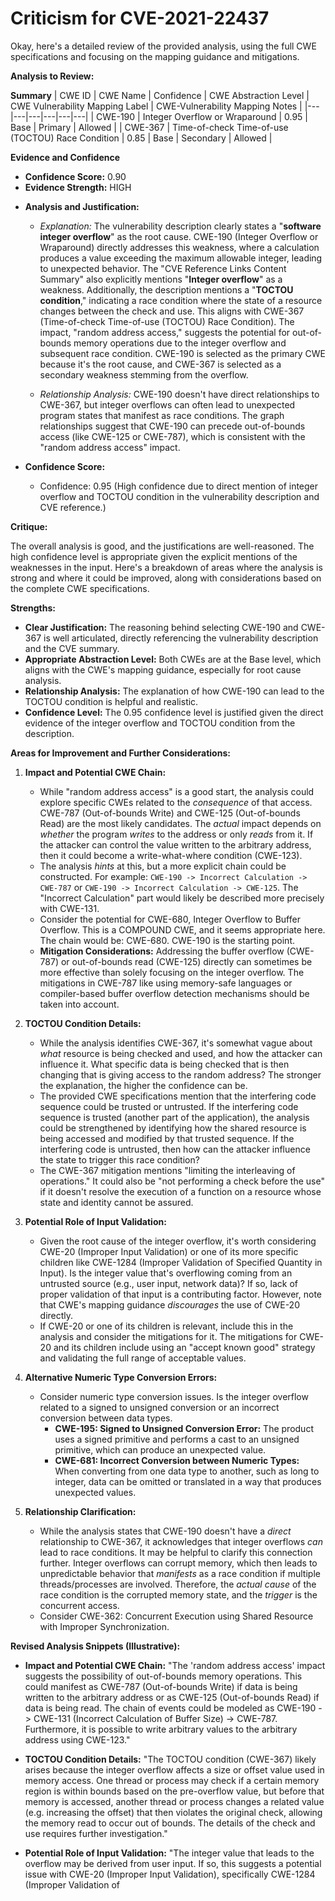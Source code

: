# Criticism for CVE-2021-22437

Okay, here's a detailed review of the provided analysis, using the full CWE specifications and focusing on the mapping guidance and mitigations.

**Analysis to Review:**

**Summary**
| CWE ID | CWE Name | Confidence | CWE Abstraction Level | CWE Vulnerability Mapping Label | CWE-Vulnerability Mapping Notes |
|---|---|---|---|---|---|
| CWE-190 | Integer Overflow or Wraparound | 0.95 | Base | Primary | Allowed |
| CWE-367 | Time-of-check Time-of-use (TOCTOU) Race Condition | 0.85 | Base | Secondary | Allowed |

**Evidence and Confidence**

*   **Confidence Score:** 0.90
*   **Evidence Strength:** HIGH

- **Analysis and Justification:**
  - *Explanation:* The vulnerability description clearly states a "**software integer overflow**" as the root cause. CWE-190 (Integer Overflow or Wraparound) directly addresses this weakness, where a calculation produces a value exceeding the maximum allowable integer, leading to unexpected behavior. The "CVE Reference Links Content Summary" also explicitly mentions "**Integer overflow**" as a weakness. Additionally, the description mentions a "**TOCTOU condition**," indicating a race condition where the state of a resource changes between the check and use. This aligns with CWE-367 (Time-of-check Time-of-use (TOCTOU) Race Condition). The impact, "random address access," suggests the potential for out-of-bounds memory operations due to the integer overflow and subsequent race condition. CWE-190 is selected as the primary CWE because it's the root cause, and CWE-367 is selected as a secondary weakness stemming from the overflow.

  - *Relationship Analysis:* CWE-190 doesn't have direct relationships to CWE-367, but integer overflows can often lead to unexpected program states that manifest as race conditions. The graph relationships suggest that CWE-190 can precede out-of-bounds access (like CWE-125 or CWE-787), which is consistent with the "random address access" impact.

- **Confidence Score:**
  - Confidence: 0.95 (High confidence due to direct mention of integer overflow and TOCTOU condition in the vulnerability description and CVE reference.)

**Critique:**

The overall analysis is good, and the justifications are well-reasoned. The high confidence level is appropriate given the explicit mentions of the weaknesses in the input.  Here's a breakdown of areas where the analysis is strong and where it could be improved, along with considerations based on the complete CWE specifications.

**Strengths:**

*   **Clear Justification:** The reasoning behind selecting CWE-190 and CWE-367 is well articulated, directly referencing the vulnerability description and the CVE summary.
*   **Appropriate Abstraction Level:** Both CWEs are at the Base level, which aligns with the CWE's mapping guidance, especially for root cause analysis.
*   **Relationship Analysis:** The explanation of how CWE-190 can lead to the TOCTOU condition is helpful and realistic.
*   **Confidence Level:** The 0.95 confidence level is justified given the direct evidence of the integer overflow and TOCTOU condition from the description.

**Areas for Improvement and Further Considerations:**

1.  **Impact and Potential CWE Chain:**
    *   While "random address access" is a good start, the analysis could explore specific CWEs related to the *consequence* of that access.  CWE-787 (Out-of-bounds Write) and CWE-125 (Out-of-bounds Read) are the most likely candidates.  The *actual* impact depends on *whether* the program *writes* to the address or only *reads* from it.  If the attacker can control the value written to the arbitrary address, then it could become a write-what-where condition (CWE-123).
    *   The analysis *hints* at this, but a more explicit chain could be constructed.  For example:  `CWE-190 -> Incorrect Calculation -> CWE-787` or `CWE-190 -> Incorrect Calculation -> CWE-125`.   The "Incorrect Calculation" part would likely be described more precisely with CWE-131.
    *   Consider the potential for CWE-680, Integer Overflow to Buffer Overflow. This is a COMPOUND CWE, and it seems appropriate here.  The chain would be: CWE-680.  CWE-190 is the starting point.
    *   **Mitigation Considerations:**  Addressing the buffer overflow (CWE-787) or out-of-bounds read (CWE-125) directly can sometimes be more effective than solely focusing on the integer overflow. The mitigations in CWE-787 like using memory-safe languages or compiler-based buffer overflow detection mechanisms should be taken into account.

2.  **TOCTOU Condition Details:**
    *   While the analysis identifies CWE-367, it's somewhat vague about *what* resource is being checked and used, and how the attacker can influence it.  What specific data is being checked that is then changing that is giving access to the random address?  The stronger the explanation, the higher the confidence can be.
    *   The provided CWE specifications mention that the interfering code sequence could be trusted or untrusted. If the interfering code sequence is trusted (another part of the application), the analysis could be strengthened by identifying how the shared resource is being accessed and modified by that trusted sequence.  If the interfering code is untrusted, then how can the attacker influence the state to trigger this race condition?
    *   The CWE-367 mitigation mentions "limiting the interleaving of operations." It could also be "not performing a check before the use" if it doesn't resolve the execution of a function on a resource whose state and identity cannot be assured.

3.  **Potential Role of Input Validation:**
    *   Given the root cause of the integer overflow, it's worth considering CWE-20 (Improper Input Validation) or one of its more specific children like CWE-1284 (Improper Validation of Specified Quantity in Input). Is the integer value that's overflowing coming from an untrusted source (e.g., user input, network data)? If so, lack of proper validation of that input is a contributing factor.  However, note that CWE's mapping guidance *discourages* the use of CWE-20 directly.
    *   If CWE-20 or one of its children is relevant, include this in the analysis and consider the mitigations for it.  The mitigations for CWE-20 and its children include using an "accept known good" strategy and validating the full range of acceptable values.

4.  **Alternative Numeric Type Conversion Errors:**
    * Consider numeric type conversion issues. Is the integer overflow related to a signed to unsigned conversion or an incorrect conversion between data types.
        * **CWE-195: Signed to Unsigned Conversion Error:** The product uses a signed primitive and performs a cast to an unsigned primitive, which can produce an unexpected value.
        * **CWE-681: Incorrect Conversion between Numeric Types:** When converting from one data type to another, such as long to integer, data can be omitted or translated in a way that produces unexpected values.

5.  **Relationship Clarification:**
    *   While the analysis states that CWE-190 doesn't have a *direct* relationship to CWE-367, it acknowledges that integer overflows *can* lead to race conditions. It may be helpful to clarify this connection further. Integer overflows can corrupt memory, which then leads to unpredictable behavior that *manifests* as a race condition if multiple threads/processes are involved. Therefore, the *actual cause* of the race condition is the corrupted memory state, and the *trigger* is the concurrent access.
    *   Consider CWE-362: Concurrent Execution using Shared Resource with Improper Synchronization.

**Revised Analysis Snippets (Illustrative):**

*   **Impact and Potential CWE Chain:** "The 'random address access' impact suggests the possibility of out-of-bounds memory operations. This could manifest as CWE-787 (Out-of-bounds Write) if data is being written to the arbitrary address or as CWE-125 (Out-of-bounds Read) if data is being read. The chain of events could be modeled as CWE-190 -> CWE-131 (Incorrect Calculation of Buffer Size) -> CWE-787. Furthermore, it is possible to write arbitrary values to the arbitrary address using CWE-123."

*   **TOCTOU Condition Details:** "The TOCTOU condition (CWE-367) likely arises because the integer overflow affects a size or offset value used in memory access. One thread or process may check if a certain memory region is within bounds based on the pre-overflow value, but before that memory is accessed, another thread or process changes a related value (e.g. increasing the offset) that then violates the original check, allowing the memory read to occur out of bounds. The details of the check and use requires further investigation."

*   **Potential Role of Input Validation:** "The integer value that leads to the overflow may be derived from user input. If so, this suggests a potential issue with CWE-20 (Improper Input Validation), specifically CWE-1284 (Improper Validation of